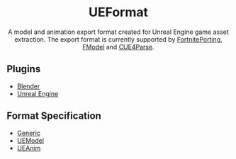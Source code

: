 <div align="center">

# UEFormat

A model and animation export format created for Unreal Engine game asset extraction. The export format is currently supported by [FortnitePorting](https://github.com/h4lfheart/FortnitePorting), [FModel](https://github.com/4sval/FModel) and [CUE4Parse](https://github.com/FabianFG/CUE4Parse).

</div>

## Plugins
- [Blender](https://github.com/h4lfheart/UEFormat/tree/blender)
- [Unreal Engine](https://github.com/h4lfheart/UEFormat/tree/unreal)

## Format Specification
- [Generic](https://github.com/h4lfheart/UEFormat/tree/master/docs/generic.md)
- [UEModel](https://github.com/h4lfheart/UEFormat/tree/master/docs/uemodel.md)
- [UEAnim](https://github.com/h4lfheart/UEFormat/tree/master/docs/ueanim.md)